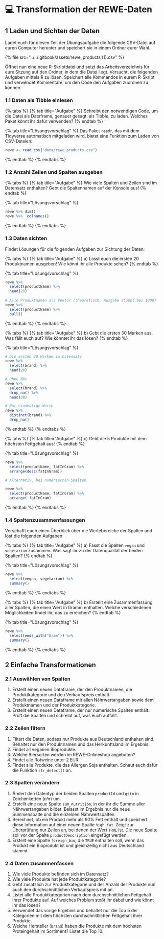 # 💻 Transformation der REWE-Daten

## 1 Laden und Sichten der Daten

Ladet euch für diesen Teil der Übungsaufgabe die folgende CSV-Datei auf euren Computer herunter und speichert sie in einem Ordner eurer Wahl.

{% file src="../../.gitbook/assets/rewe_products (1).csv" %}

Öffnet nun eine neue R-Skriptdatei und setzt das Arbeitsverzeichnis für eure Sitzung auf den Ordner, in dem die Datei liegt. Versucht, die folgenden Aufgaben mittels R zu lösen. Speichert alle Kommandos in eurem R-Skript und verwendet Kommentare, um den Code den Aufgaben zuordnen zu können.

### 1.1 Daten als Tibble einlesen

{% tabs %}
{% tab title="Aufgabe" %}
Schreibt den notwendigen Code, um die Datei als Dataframe, genauer gesagt, als Tibble, zu laden. Welches Paket könnt ihr dafür verwenden?
{% endtab %}

{% tab title="Lösungsvorschlag" %}
Das Paket `readr`, das mit dem Tidyverse automatisch mitgeladen wird, bietet eine Funktion zum Laden von CSV-Dateien:

```r
rewe <- read_csv("data/rewe_products.csv")
```
{% endtab %}
{% endtabs %}

### 1.2 Anzahl Zeilen und Spalten ausgeben

{% tabs %}
{% tab title="Aufgabe" %}
Wie viele Spalten und Zeilen sind im Datensatz enthalten? Gebt die Spaltennamen auf der Konsole aus!
{% endtab %}

{% tab title="Lösungsvorschlag" %}
```r
rewe %>% dim()
rewe %>%  colnames()
```
{% endtab %}
{% endtabs %}

### 1.3 Daten sichten

Findet Lösungen für die folgenden Aufgaben zur Sichtung der Daten:

{% tabs %}
{% tab title="Aufgabe" %}
a) Lasst euch die ersten 20 Produktnamen ausgeben! Wie könnt ihr alle Produkte sehen?
{% endtab %}

{% tab title="Lösungsvorschlag" %}
```r
rewe %>% 
  select(productName) %>% 
  head(20)
  
# Alle Produktnamen als Vektor (theoretisch, Ausgabe stoppt bei 1000)
rewe %>% 
  select(productName) %>% 
  pull()
```
{% endtab %}
{% endtabs %}

{% tabs %}
{% tab title="Aufgabe" %}
b) Gebt die ersten 30 Marken aus. Was fällt euch auf? Wie könntet ihr das lösen?
{% endtab %}

{% tab title="Lösungsvorschlag" %}
```r
# Die ersten 20 Marken im Datensatz
rewe %>% 
  select(brand) %>% 
  head(20)

# Ohne NAs
rewe %>% 
  select(brand) %>% 
  drop_na() %>% 
  head(20)

# Nur eindeutige Werte
rewe %>% 
  distinct(brand) %>% 
  drop_na()
```
{% endtab %}
{% endtabs %}

{% tabs %}
{% tab title="Aufgabe" %}
c) Gebt die 5 Produkte mit dem höchsten Fettgehalt aus!
{% endtab %}

{% tab title="Lösungsvorschlag" %}
```r
rewe %>% 
  select(productName, fatInGram) %>% 
  arrange(desc(fatInGram))

# Alternativ, bei numerischen Spalten

rewe %>% 
  select(productName, fatInGram) %>% 
  arrange(-fatInGram)
```
{% endtab %}
{% endtabs %}

### 1.4 Spaltenzusammenfassungen&#x20;

Verschafft euch einen Überblick über die Wertebereiche der Spalten und löst die folgenden Aufgaben:

{% tabs %}
{% tab title="Aufgabe" %}
a) Fasst die Spalten `vegan` und `vegetarian` zusammen. Was sagt ihr zu der Datenqualität der beiden Spalten?
{% endtab %}

{% tab title="Lösungsvorschlag" %}
```r
rewe %>% 
  select(vegan, vegetarian) %>% 
  summary()
```
{% endtab %}
{% endtabs %}

{% tabs %}
{% tab title="Aufgabe" %}
b) Erstellt eine Zusammenfassung aller Spalten, die einen Wert in Gramm enthalten. Welche verschiedenen Möglichkeiten findet ihr, das zu erreichen?
{% endtab %}

{% tab title="Lösungsvorschlag" %}
```r
rewe %>% 
  select(ends_with("Gram")) %>% 
  summary()
```
{% endtab %}
{% endtabs %}

## 2 Einfache Transformationen

### 2.1 Auswählen von Spalten

1. Erstellt einen neuen Dataframe, der den Produktnamen, die Produktkategorie und den Verkaufspreis enthält.
2. Erstellt einen neuen Dataframe mit allen Nährwertangaben sowie dem Produktnamen und der Produktkategorie.
3. Erstellt einen neuen Dataframe, der nur numerische Spalten enthält. Prüft die Spalten und schreibt auf, was euch auffällt.

### 2.2 Zeilen filtern

1. Filtert die Daten, sodass nur Produkte aus Deutschland enthalten sind. Behaltet nur den Produktnamen und das Herkunftsland im Ergebnis.
2. Findet all veganen Bioprodukte.
3. Welche Biersorten werden im REWE-Onlineshop angeboten?
4. Findet alle Rotweine unter 2 EUR.
5. Findet alle Produkte, die das Allergen Soja enthalten. Schaut euch dafür die Funktion `str_detect()` an.

### 2.3 Spalten verändern

1. Ändert den Datentyp der beiden Spalten `productId` und `gtin` in Zeichenketten (_chr_) um.
2. Erstellt eine neue Spalte `sum_nutrition`, in der ihr die Summe aller Nährwertangaben bildet. Belasst im Ergebnis nur die neue Summenspalte und die einzelnen Nährwertspalten.
3. Berechnet, ob ein Produkt mehr als 90% Fett enthält und speichert diese Information auf einer neuen Spalte `high_fat`. Zeigt zur Überprüfung nur Zeilen an, bei denen der Wert `TRUE` ist. Die neue Spalte soll vor der Spalte `productDescription` eingefügt werden.
4. Erstellt eine Spalte `foreign_bio`, die `TRUE` enthalten soll, wenn das Produkt ein Bioprodukt ist und gleichzeitig nicht aus Deutschland stammt.

### 2.4 Daten zusammenfassen

1. Wie viele Produkte befinden sich im Datensatz?
2. Wie viele Produkte hat jede Produktkategorie?
3. Gebt zusätzlich zur Produktkategorie und der Anzahl der Produkte nun auch den durchschnittlichen Verkaufspreis mit an.
4. Listet alle Produktkategorien nach dem durchschnittlichen Fettgehalt ihrer Produkte auf. Auf welches Problem stoßt ihr dabei und wie könnt ihr das lösen?
5. Verwendet das vorige Ergebnis und behaltet nur die Top 5 der Kategorien mit dem höchsten durchschnittlichen Fettgehalt ihrer Produkte.
6. Welche Hersteller (`brand`) haben die Produkte mit dem höchsten Proteingehalt im Sortiment? Listet die Top 10.

